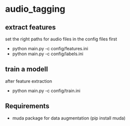 # audio_tagging

## extract features
set the right paths for audio files in the config files first
* python main.py -c config/features.ini
* python main.py -c config/labels.ini

## train a modell
after feature extraction
* python main.py -c config/train.ini

## Requirements
- muda package for data augmentation (pip install muda)
